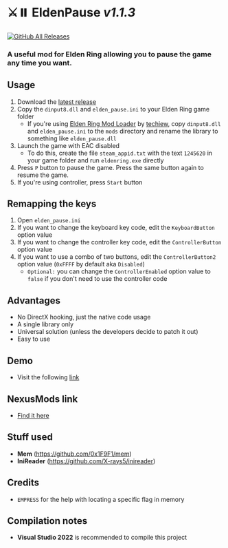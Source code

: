 # ⚔️⏸️ **EldenPause** _v1.1.3_
[![GitHub All Releases](https://img.shields.io/github/downloads/iArtorias/elden_pause/total.svg)](https://github.com/iArtorias/elden_pause/releases)

### A useful mod for Elden Ring allowing you to pause the game any time you want.

## Usage

1. Download the [latest release](https://github.com/iArtorias/elden_pause/releases/latest)
2. Copy the `dinput8.dll` and `elden_pause.ini` to your Elden Ring game folder
   * If you're using [Elden Ring Mod Loader](https://www.nexusmods.com/eldenring/mods/117) by [techiew](https://github.com/techiew/EldenRingModLoader), copy `dinput8.dll` and `elden_pause.ini` to the `mods` directory and rename the library to something like `elden_pause.dll`
4. Launch the game with EAC disabled
   * To do this, create the file `steam_appid.txt` with the text `1245620` in your game folder and run `eldenring.exe` directly
5. Press `P` button to pause the game. Press the same button again to resume the game.
6. If you're using controller, press `Start` button

## Remapping the keys

1. Open `elden_pause.ini`
2. If you want to change the keyboard key code, edit the `KeyboardButton` option value
3. If you want to change the controller key code, edit the `ControllerButton` option value
4. If you want to use a combo of two buttons, edit the `ControllerButton2` option value (`0xFFFF` by default aka `Disabled`)
   * `Optional:` you can change the `ControllerEnabled` option value to `false` if you don't need to use the controller code

## Advantages

- No DirectX hooking, just the native code usage
- A single library only
- Universal solution (unless the developers decide to patch it out)
- Easy to use

## Demo
- Visit the following [link](https://i.imgur.com/MeYPyva.mp4)

## NexusMods link
- [Find it here](https://www.nexusmods.com/eldenring/mods/231)

## Stuff used

- **Mem** (https://github.com/0x1F9F1/mem)
- **IniReader** (https://github.com/X-rays5/inireader)

## Credits

- `EMPRESS` for the help with locating a specific flag in memory

## Compilation notes

- **Visual Studio 2022** is recommended to compile this project
